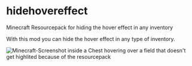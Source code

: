 # hidehovereffect
Minecraft Resourcepack for hiding the hover effect in any inventory

With this mod you can hide the hover effect in any type of inventory.

![Minecraft-Screenshot inside a Chest hovering over a field that doesn't get highlited because of the resourcepack](https://tin.actually-needs-more.tech/65nd9IZMb.png)

